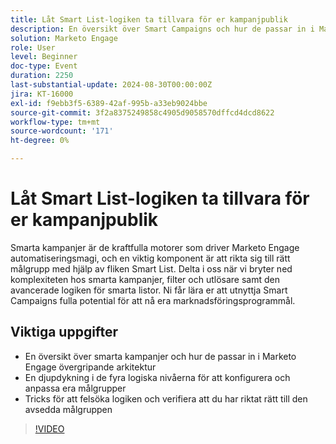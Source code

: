 ```yaml
---
title: Låt Smart List-logiken ta tillvara för er kampanjpublik
description: En översikt över Smart Campaigns och hur de passar in i Marketo Engage övergripande arkitektur En djupdykning i de fyra logiska nivåerna för att konfigurera och anpassa era målgrupper Tricks för att felsöka er logik och verifiera att ni har riktat era målgrupper korrekt
solution: Marketo Engage
role: User
level: Beginner
doc-type: Event
duration: 2250
last-substantial-update: 2024-08-30T00:00:00Z
jira: KT-16000
exl-id: f9ebb3f5-6389-42af-995b-a33eb9024bbe
source-git-commit: 3f2a8375249858c4905d9058570dffcd4dcd8622
workflow-type: tm+mt
source-wordcount: '171'
ht-degree: 0%

---
```


# Låt Smart List-logiken ta tillvara för er kampanjpublik

Smarta kampanjer är de kraftfulla motorer som driver Marketo Engage automatiseringsmagi, och en viktig komponent är att rikta sig till rätt målgrupp med hjälp av fliken Smart List. Delta i oss när vi bryter ned komplexiteten hos smarta kampanjer, filter och utlösare samt den avancerade logiken för smarta listor. Ni får lära er att utnyttja Smart Campaigns fulla potential för att nå era marknadsföringsprogrammål.

## Viktiga uppgifter

* En översikt över smarta kampanjer och hur de passar in i Marketo Engage övergripande arkitektur
* En djupdykning i de fyra logiska nivåerna för att konfigurera och anpassa era målgrupper
* Tricks för att felsöka logiken och verifiera att du har riktat rätt till den avsedda målgruppen

>[!VIDEO](https://video.tv.adobe.com/v/3457302/?learn=on&captions=swe)
